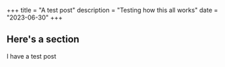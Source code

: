 +++
title = "A test post"
description = "Testing how this all works"
date = "2023-06-30"
+++

## Here's a section

I have a test post
